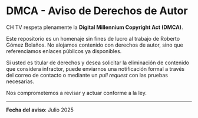 # DMCA - Aviso de Derechos de Autor

CH TV respeta plenamente la **Digital Millennium Copyright Act (DMCA)**.

Este repositorio es un homenaje sin fines de lucro al trabajo de Roberto Gómez Bolaños. No alojamos contenido con derechos de autor, sino que referenciamos enlaces públicos ya disponibles.

Si usted es titular de derechos y desea solicitar la eliminación de contenido que considera infractor, puede enviarnos una notificación formal a través del correo de contacto o mediante un *pull request* con las pruebas necesarias.

Nos comprometemos a revisar y actuar conforme a la ley.

--- 

**Fecha del aviso**: Julio 2025
